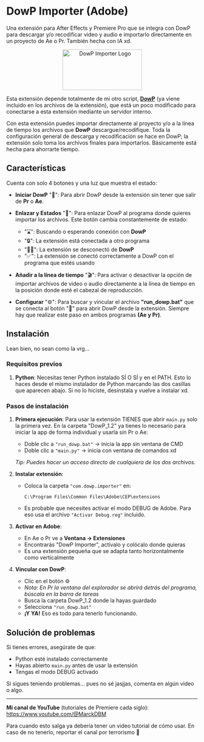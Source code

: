 # DowP Importer (Adobe)

Una extensión para After Effects y Premiere Pro que se integra con DowP para descargar y/o recodificar video y audio e importarlo directamente en un proyecto de Ae o Pr. También hecha con IA xd.

<div align="center">
  <img width="209" height="107" alt="DowP Importer Logo" src="https://github.com/user-attachments/assets/3364f21d-bcb4-4c96-b554-4776a816c336" /> 
</div>

Esta extensión depende totalmente de mi otro script, **[DowP](https://github.com/MarckDP/DowP_Downloader)** (ya viene incluido en los archivos de la extensión), que está un poco modificado para conectarse a esta extensión mediante un servidor interno.

Con esta extensión puedes importar directamente al proyecto y/o a la línea de tiempo los archivos que **DowP** descargue/recodifique. Toda la configuración general de descarga y recodificación se hace en DowP; la extensión solo toma los archivos finales para importarlos. Básicamente está hecha para ahorrarte tiempo.

## Características

Cuenta con solo 4 botones y una luz que muestra el estado:

- **Iniciar DowP** "🚀": Para abrir DowP desde la extensión sin tener que salir de **Pr** o **Ae**.

- **Enlazar y Estados** "🔗": Para enlazar DowP al programa donde quieres importar los archivos. Este botón cambia constantemente de estado:
   - "⌛": Buscando o esperando conexión con **DowP**
   - "🔒": La extensión está conectada a otro programa
   - "⛓️‍💥": La extensión se desconectó de **DowP**
   - "✅": La extensión se conectó correctamente a DowP con el programa que estés usando

- **Añadir a la línea de tiempo** "🎬": Para activar o desactivar la opción de importar archivos de video o audio directamente a la línea de tiempo en la posición donde esté el cabezal de reproducción.

- **Configurar** "⚙️": Para buscar y vincular el archivo **"run_dowp.bat"** que se conecta al botón "🚀" para abrir DowP desde la extensión. Siempre hay que realizar este paso en ambos programas **(Ae y Pr)**.

## Instalación

Lean bien, no sean como la vrg...

### Requisitos previos
1. **Python**: Necesitas tener Python instalado SÍ O SÍ y en el PATH. Esto lo haces desde el mismo instalador de Python marcando las dos casillas que aparecen abajo. Si no lo hiciste, desinstala y vuelve a instalar xd.

### Pasos de instalación

1. **Primera ejecución**: Para usar la extensión TIENES que abrir `main.py` solo la primera vez. En la carpeta "DowP_1.2" ya tienes lo necesario para iniciar la app de forma individual y usarla sin Pr o Ae:
   - Doble clic a `"run_dowp.bat"` → inicia la app sin ventana de CMD
   - Doble clic a `"main.py"` → inicia con ventana de comandos xd
   
   *Tip: Puedes hacer un acceso directo de cualquiera de los dos archivos.*

2. **Instalar extensión**: 
   - Coloca la carpeta `"com.dowp.importer"` en: 
     ```
     C:\Program Files\Common Files\Adobe\CEP\extensions
     ```
   - Es probable que necesites activar el modo DEBUG de Adobe. Para eso usa el archivo `"Activar Debug.reg"` incluido.

3. **Activar en Adobe**: 
   - En Ae o Pr ve a **Ventana → Extensiones** 
   - Encontrarás "DowP Importer", actívalo y colócalo donde quieras
   - Es una extensión pequeña que se adapta tanto horizontalmente como verticalmente

4. **Vincular con DowP**: 
   - Clic en el botón ⚙️ 
   - *Nota: En Pr la ventana del explorador se abrirá detrás del programa, búscala en la barra de tareas*
   - Busca la carpeta DowP_1.2 donde la hayas guardado
   - Selecciona `"run_dowp.bat"`
   - **¡Y YA!** Eso es todo para tenerlo funcionando.

## Solución de problemas

Si tienes errores, asegúrate de que:
- Python esté instalado correctamente
- Hayas abierto `main.py` antes de usar la extensión
- Tengas el modo DEBUG activado

Si sigues teniendo problemas... pues no sé jasjjas, comenta en algún video o algo.

---

**Mi canal de YouTube** (tutoriales de Premiere cada siglo): https://www.youtube.com/@MarckDBM

Para cuando esto salga ya debería tener un video tutorial de cómo usar. En caso de no tenerlo, reportar el canal por terrorismo 🤣
